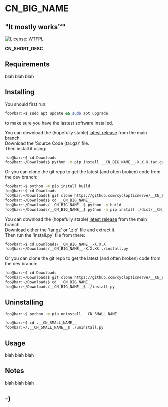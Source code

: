 <!----------------------------------------------------------------------------->
<!-- Project : __CN_BIG_NAME__                                 /          \  -->
<!-- Filename: README.md                                      |     ()     | -->
<!-- Date    : __CN_DATE__                                     |            | -->
<!-- Author  : cyclopticnerve                                 |   \____/   | -->
<!-- License : WTFPLv2                                         \          /  -->
<!----------------------------------------------------------------------------->

# __CN_BIG_NAME__

## "It mostly works™"

[![License: WTFPL](https://img.shields.io/badge/License-WTFPL-brightgreen.svg)](http://www.wtfpl.net/about/)

__CN_SHORT_DESC__

<!-- ![](readme/screenshot.jpg) -->

## Requirements

blah blah blah

## Installing

You should first run:

```bash
foo@bar:~$ sudo apt update && sudo apt upgrade
```

to make sure you have the lastest software installed.

<!-- pacakge/module -->
You can download the (hopefully stable) 
[latest release](https://github.com/cyclopticnerve/__CN_BIG_NAME__/releases/latest) 
from the main branch. <br>
Download the 'Source Code (tar.gz)' file. <br>
Then install it using:

```bash
foo@bar:~$ cd Downloads
foo@bar:~/Downloads$ python -m pip install __CN_BIG_NAME__-X.X.X.tar.gz
```

Or you can clone the git repo to get the latest (and often broken) code 
from the dev branch:

```bash
foo@bar:~$ python -m pip install build
foo@bar:~$ cd Downloads
foo@bar:~/Downloads$ git clone https://github.com/cyclopticnerve/__CN_BIG_NAME__
foo@bar:~/Downloads$ cd __CN_BIG_NAME__
foo@bar:~/Downloads/__CN_BIG_NAME__$ python -m build
foo@bar:~/Downloads/__CN_BIG_NAME__$ python -m pip install ./dist/__CN_SMALL_NAME__-X.X.X.tar.gz -r ./requirements.txt
```

<!-- application -->
You can download the (hopefully stable)
[latest release](https://github.com/cyclopticnerve/__CN_BIG_NAME__/releases/latest) 
from the main branch.<br>
Download either the 'tar.gz' or '.zip' file and extract it.<br>
Then run the 'install.py' file from there:

```bash
foo@bar:~$ cd Downloads/__CN_BIG_NAME__-X.X.X
foo@bar:~/Downloads/__CN_BIG_NAME__-X.X.X$ ./install.py
```

Or you can clone the git repo to get the latest (and often broken) code 
from the dev branch:

```bash
foo@bar:~$ cd Downloads
foo@bar:~/Downloads$ git clone https://github.com/cyclopticnerve/__CN_BIG_NAME__
foo@bar:~/Downloads$ cd __CN_BIG_NAME__
foo@bar:~/Downloads/__CN_BIG_NAME__$ ./install.py
```

## Uninstalling

<!-- package/module -->
```bash
foo@bar:~$ python -m pip uninstall __CN_SMALL_NAME__
```

<!-- application -->
```bash
foo@bar:~$ cd .__CN_SMALL_NAME__
foo@bar:~/.__CN_SMALL_NAME__$ ./uninstall.py
```

## Usage

blah blah blah

## Notes

blah blah blah

## -)
